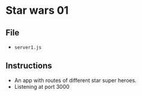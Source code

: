 # Star wars 01
## File
* `server1.js`

## Instructions
- An app with routes of different star super heroes.
- Listening at port 3000
